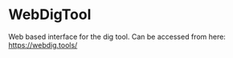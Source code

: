 # WebDigTool
Web based interface for the dig tool.
Can be accessed from here: https://webdig.tools/
